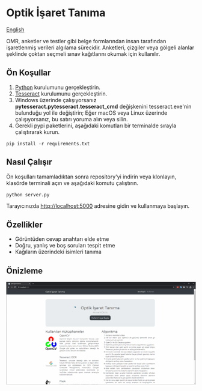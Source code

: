 # Optik İşaret Tanıma

[English](https://github.com/ahmetkkn07/OMR)

OMR, anketler ve testler gibi belge formlarından insan tarafından işaretlenmiş verileri algılama sürecidir. Anketleri, çizgiler veya gölgeli alanlar şeklinde çoktan seçmeli sınav kağıtlarını okumak için kullanılır.

## Ön Koşullar
1. [Python](https://www.python.org/) kurulumunu gerçekleştirin.
2. [Tesseract](https://github.com/UB-Mannheim/tesseract/) kurulumunu gerçekleştirin.
3. Windows üzerinde çalışıyorsanız **pytesseract.pytesseract.tesseract_cmd** değişkenini tesseract.exe'nin bulunduğu yol ile değiştirin; Eğer macOS veya Linux üzerinde çalışıyorsanız, bu satırı yoruma alın veya silin.
4. Gerekli pypi paketlerini, aşağıdaki komutları bir terminalde sırayla çalıştırarak kurun.
  ```
  pip install -r requirements.txt
  ```
## Nasıl Çalışır
Ön koşulları tamamladıktan sonra repository'yi indirin veya klonlayın, klasörde terminali açın ve aşağıdaki komutu çalıştırın.
  ```
  python server.py
  ```
Tarayıcınızda [http://localhost:5000](http://localhost:5000) adresine gidin ve kullanmaya başlayın.

## Özellikler
* Görüntüden cevap anahtarı elde etme
* Doğru, yanlış ve boş soruları tespit etme
* Kağıların üzerindeki isimleri tanıma

## Önizleme
![](preview.gif)

